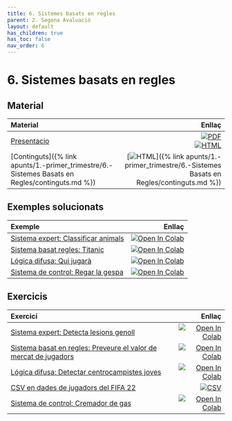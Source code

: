 ```yaml
---
title: 6. Sistemes basats en regles
parent: 2. Segona Avaluació
layout: default
has_children: true
has_toc: false
nav_order: 6
---
```


# 6. Sistemes basats en regles

## Material

| Material                                                                                       |                                                                                                                                                                                                                                                                                                                 Enllaç |
| :--------------------------------------------------------------------------------------------- | ---------------------------------------------------------------------------------------------------------------------------------------------------------------------------------------------------------------------------------------------------------------------------------------------------------------------: |
| [Presentacio](6-sistemes_basats_regles_marp.pdf)                                               | [![PDF](https://img.shields.io/badge/PDF-6--sistemes_basats_regles.pdf-blue?logo=adobe-acrobat-reader&logoColor=white)](6-sistemes_basats_coneixement_marp.pdf) <br /> [![HTML](https://img.shields.io/badge/HTML-6--sistemes_basats_regles-blue?logo=html5&logoColor=white)](6-sistemes_basats_coneixement_marp.html) |
| [Continguts]({% link apunts/1.-primer_trimestre/6.-Sistemes Basats en Regles/continguts.md %}) |                                                                                                                                              [![HTML](https://img.shields.io/badge/HTML-continguts-blue?logo=html5&logoColor=white)]({% link apunts/1.-primer_trimestre/6.-Sistemes Basats en Regles/continguts.md %}) |

## Exemples solucionats

| Exemple                                                      |                                                                                                                                                                                                      Enllaç |
| :----------------------------------------------------------- | ----------------------------------------------------------------------------------------------------------------------------------------------------------------------------------------------------------: |
| [Sistema expert: Classificar animals](1.-animals.ipynb)      |       [![Open In Colab](https://colab.research.google.com/assets/colab-badge.svg)](https://colab.research.google.com/github/lawer/mia/blob/main/apunts/6.-Sistemes%20Basats%20en%20Regles/1.-animals.ipynb) |
| [Sistema basat regles: Titanic](2.-titanic.ipynb)            |       [![Open In Colab](https://colab.research.google.com/assets/colab-badge.svg)](https://colab.research.google.com/github/lawer/mia/blob/main/apunts/6.-Sistemes%20Basats%20en%20Regles/2.-titanic.ipynb) |
| [Lógica difusa: Qui jugarà](3.-qui_jugara.ipynb)             |    [![Open In Colab](https://colab.research.google.com/assets/colab-badge.svg)](https://colab.research.google.com/github/lawer/mia/blob/main/apunts/6.-Sistemes%20Basats%20en%20Regles/3.-qui_jugara.ipynb) |
| [Sistema de control: Regar la gespa](SC1.-regar_gespa.ipynb) | [![Open In Colab](https://colab.research.google.com/assets/colab-badge.svg)](https://colab.research.google.com/github/lawer/mia/blob/main/apunts/6.-Sistemes%20Basats%20en%20Regles/SC1.-regar_gespa.ipynb) |

## Exercicis

| Exercici                                                                                           |                                                                                                                                                                                                                       Enllaç |
| :------------------------------------------------------------------------------------------------- | ---------------------------------------------------------------------------------------------------------------------------------------------------------------------------------------------------------------------------: |
| [Sistema expert: Detecta lesions genoll](4.-genoll.ipynb)                                          |                         [![Open In Colab](https://colab.research.google.com/assets/colab-badge.svg)](https://colab.research.google.com/github/lawer/mia/blob/main/apunts/6.-Sistemes%20Basats%20en%20Regles/4.-genoll.ipynb) |
| [Sistema basat en regles: Preveure el valor de mercat de jugadors](5.-preveure_valor_mercat.ipynb) |          [![Open In Colab](https://colab.research.google.com/assets/colab-badge.svg)](https://colab.research.google.com/github/lawer/mia/blob/main/apunts/6.-Sistemes%20Basats%20en%20Regles/5.-preveure_valor_mercat.ipynb) |
| [Lógica difusa: Detectar centrocampistes joves](6.-detectar_centrocampistes_joves.ipynb)           | [![Open In Colab](https://colab.research.google.com/assets/colab-badge.svg)](https://colab.research.google.com/github/lawer/mia/blob/main/apunts/6.-Sistemes%20Basats%20en%20Regles/6.-detectar_centrocampistes_joves.ipynb) |
| [CSV en dades de jugadors del FIFA 22](players_22.csv)                                             |                                                                                                                                   [![CSV](https://img.shields.io/badge/CSV-players_22.csv-blue?logo=pandas)](players_22.csv) |
| [Sistema de control: Cremador de gas](SC2.-cremador.ipynb)                                         |                     [![Open In Colab](https://colab.research.google.com/assets/colab-badge.svg)](https://colab.research.google.com/github/lawer/mia/blob/main/apunts/6.-Sistemes%20Basats%20en%20Regles/SC2.-cremador.ipynb) |
